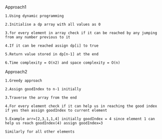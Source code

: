 Approach1

    1.Using dynamic programming

    2.Initialise a dp array with all values as 0

    3.for every element in array check if it can be reached by any jumping from any number previous to it

    4.If it can be reached assign dp[i] to true

    5.Return value stored in dp[n-1] at the end

    6.Time complexity = O(n2) and space complexity = O(n)

Approach2

    1.Greedy approach

    2.Assign goodIndex to n-1 initially

    3.Traverse the array from the end

    4.For every element check if it can help us in reaching the good index if yes then assign goodIndex to current element

    5.Example arr=[2,3,1,1,4] initially goodIndex = 4 since element 1 can help us reach goodIndex(4) assign goodIndex=3

    Similarly for all other elements
